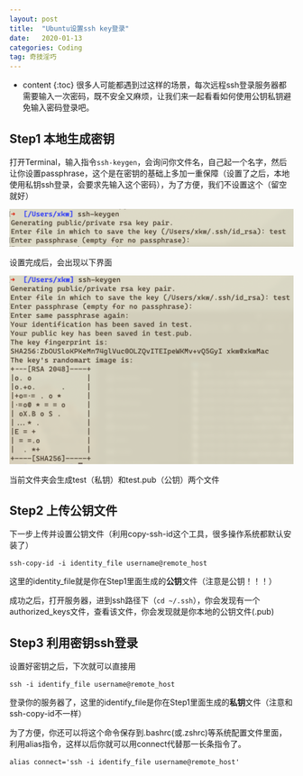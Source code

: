 ```yaml
---
layout: post
title:  "Ubuntu设置ssh key登录"
date:   2020-01-13
categories: Coding
tag: 奇技淫巧
---
```


* content
{:toc}
很多人可能都遇到过这样的场景，每次远程ssh登录服务器都需要输入一次密码，既不安全又麻烦，让我们来一起看看如何使用公钥私钥避免输入密码登录吧。

## Step1 本地生成密钥

打开Terminal，输入指令`ssh-keygen`，会询问你文件名，自己起一个名字，然后让你设置passphrase，这个是在密钥的基础上多加一重保障（设置了之后，本地使用私钥ssh登录，会要求先输入这个密码），为了方便，我们不设置这个（留空就好）

![image-20200113130515987](/img/ssh1.png)

设置完成后，会出现以下界面

![image-20200113130726631](/img/ssh2.png)

当前文件夹会生成test（私钥）和test.pub（公钥）两个文件

## Step2 上传公钥文件

下一步上传并设置公钥文件（利用copy-ssh-id这个工具，很多操作系统都默认安装了）

```
ssh-copy-id -i identity_file username@remote_host
```

这里的identity_file就是你在Step1里面生成的**公钥**文件（注意是公钥！！！）

成功之后，打开服务器，进到ssh路径下（`cd ~/.ssh`），你会发现有一个authorized_keys文件，查看该文件，你会发现就是你本地的公钥文件(.pub)

## Step3 利用密钥ssh登录

设置好密钥之后，下次就可以直接用

```
ssh -i identify_file username@remote_host
```

登录你的服务器了，这里的identify_file是你在Step1里面生成的**私钥**文件（注意和ssh-copy-id不一样）

为了方便，你还可以将这个命令保存到.bashrc(或.zshrc)等系统配置文件里面，利用alias指令，这样以后你就可以用connect代替那一长条指令了。

```
alias connect='ssh -i identify_file username@remote_host'
```

